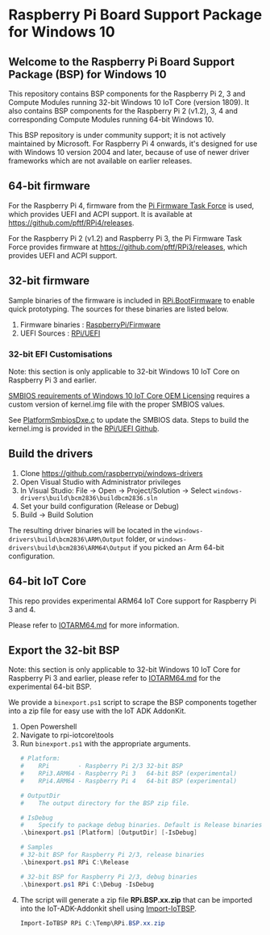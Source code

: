 Raspberry Pi Board Support Package for Windows 10
==============

## Welcome to the Raspberry Pi Board Support Package (BSP) for Windows 10

This repository contains BSP components for the Raspberry Pi 2, 3 and Compute Modules running 32-bit Windows 10 IoT Core (version 1809).
It also contains BSP components for the Raspberry Pi 2 (v1.2), 3, 4 and corresponding Compute Modules running 64-bit Windows 10.

This BSP repository is under community support; it is not actively maintained by Microsoft. 
For Raspberry Pi 4 onwards, it's designed for use with Windows 10 version 2004 and later, because of use of newer driver frameworks which are not available on earlier releases.

## 64-bit firmware

For the Raspberry Pi 4, firmware from the [Pi Firmware Task Force](https://rpi4-uefi.dev) is used, which provides UEFI and ACPI support. It is available at https://github.com/pftf/RPi4/releases.

For the Raspberry Pi 2 (v1.2) and Raspberry Pi 3, the Pi Firmware Task Force provides firmware at https://github.com/pftf/RPi3/releases, which provides UEFI and ACPI support.

## 32-bit firmware

Sample binaries of the firmware is included in [RPi.BootFirmware](bspfiles/RPi/Packages/RPi.BootFirmware) to enable quick prototyping. The sources for these binaries are listed below.

1. Firmware binaries : [RaspberryPi/Firmware](https://github.com/raspberrypi/firmware)
2. UEFI Sources : [RPi/UEFI](https://github.com/ms-iot/RPi-UEFI)

### 32-bit EFI Customisations

Note: this section is only applicable to 32-bit Windows 10 IoT Core on Raspberry Pi 3 and earlier.

[SMBIOS requirements of Windows 10 IoT Core OEM Licensing](https://docs.microsoft.com/en-us/windows-hardware/manufacture/iot/license-requirements#smbios-support) requires a custom version of kernel.img file with the proper SMBIOS values.

See [PlatformSmbiosDxe.c](https://github.com/ms-iot/RPi-UEFI/blob/ms-iot/Pi3BoardPkg/Drivers/PlatformSmbiosDxe/PlatformSmbiosDxe.c) to update the SMBIOS data. Steps to build the kernel.img is provided in the [RPi/UEFI Github](https://github.com/ms-iot/RPi-UEFI).

## Build the drivers

1. Clone https://github.com/raspberrypi/windows-drivers
1. Open Visual Studio with Administrator privileges
1. In Visual Studio: File -> Open -> Project/Solution -> Select `windows-drivers\build\bcm2836\buildbcm2836.sln`
1. Set your build configuration (Release or Debug)
1. Build -> Build Solution

The resulting driver binaries will be located in the `windows-drivers\build\bcm2836\ARM\Output` folder, or `windows-drivers\build\bcm2836\ARM64\Output` if you picked an Arm 64-bit configuration.

## 64-bit IoT Core

This repo provides experimental ARM64 IoT Core support for Raspberry Pi 3 and 4.

Please refer to [IOTARM64.md](IOTARM64.md) for more information.

## Export the 32-bit BSP

Note: this section is only applicable to 32-bit Windows 10 IoT Core for Raspberry Pi 3 and earlier, please refer to [IOTARM64.md](IOTARM64.md) for the experimental 64-bit BSP.

We provide a `binexport.ps1` script to scrape the BSP components together into a zip file for easy use with the IoT ADK AddonKit.
1. Open Powershell
2. Navigate to rpi-iotcore\tools
3. Run `binexport.ps1` with the appropriate arguments.
    ```powershell
    # Platform:
    #    RPi        - Raspberry Pi 2/3 32-bit BSP
    #    RPi3.ARM64 - Raspberry Pi 3   64-bit BSP (experimental)
    #    RPi4.ARM64 - Raspberry Pi 4   64-bit BSP (experimental)

    # OutputDir
    #    The output directory for the BSP zip file.

    # IsDebug
    #    Specify to package debug binaries. Default is Release binaries.
    .\binexport.ps1 [Platform] [OutputDir] [-IsDebug]

    # Samples
    # 32-bit BSP for Raspberry Pi 2/3, release binaries
    .\binexport.ps1 RPi C:\Release

    # 32-bit BSP for Raspberry Pi 2/3, debug binaries
    .\binexport.ps1 RPi C:\Debug -IsDebug
    ```
4. The script will generate a zip file **RPi.BSP.xx.zip** that can be imported into the IoT-ADK-Addonkit shell using [Import-IoTBSP](https://github.com/ms-iot/iot-adk-addonkit/blob/master/Tools/IoTCoreImaging/Docs/Import-IoTBSP.md).
    ```powershell   
    Import-IoTBSP RPi C:\Temp\RPi.BSP.xx.zip
    ```
